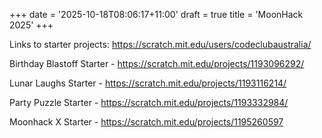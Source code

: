 +++
date = '2025-10-18T08:06:17+11:00'
draft = true
title = 'MoonHack 2025'
+++

Links to starter projects:
https://scratch.mit.edu/users/codeclubaustralia/

Birthday Blastoff Starter - https://scratch.mit.edu/projects/1193096292/

Lunar Laughs Starter - https://scratch.mit.edu/projects/1193116214/

Party Puzzle Starter - https://scratch.mit.edu/projects/1193332984/

Moonhack X Starter - https://scratch.mit.edu/projects/1195260597
